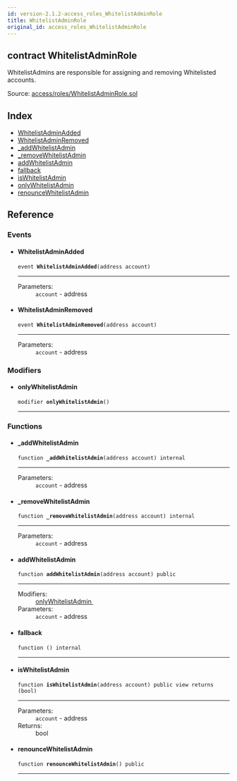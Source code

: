```yaml
---
id: version-2.1.2-access_roles_WhitelistAdminRole
title: WhitelistAdminRole
original_id: access_roles_WhitelistAdminRole
---
```


<div class="contract-doc"><div class="contract"><h2 class="contract-header"><span class="contract-kind">contract</span> WhitelistAdminRole</h2><p class="description">WhitelistAdmins are responsible for assigning and removing Whitelisted accounts.</p><div class="source">Source: <a href="https://github.com/OpenZeppelin/zeppelin-solidity/blob/v2.1.2/contracts/access/roles/WhitelistAdminRole.sol" target="_blank">access/roles/WhitelistAdminRole.sol</a></div></div><div class="index"><h2>Index</h2><ul><li><a href="access_roles_WhitelistAdminRole.html#WhitelistAdminAdded">WhitelistAdminAdded</a></li><li><a href="access_roles_WhitelistAdminRole.html#WhitelistAdminRemoved">WhitelistAdminRemoved</a></li><li><a href="access_roles_WhitelistAdminRole.html#_addWhitelistAdmin">_addWhitelistAdmin</a></li><li><a href="access_roles_WhitelistAdminRole.html#_removeWhitelistAdmin">_removeWhitelistAdmin</a></li><li><a href="access_roles_WhitelistAdminRole.html#addWhitelistAdmin">addWhitelistAdmin</a></li><li><a href="access_roles_WhitelistAdminRole.html#">fallback</a></li><li><a href="access_roles_WhitelistAdminRole.html#isWhitelistAdmin">isWhitelistAdmin</a></li><li><a href="access_roles_WhitelistAdminRole.html#onlyWhitelistAdmin">onlyWhitelistAdmin</a></li><li><a href="access_roles_WhitelistAdminRole.html#renounceWhitelistAdmin">renounceWhitelistAdmin</a></li></ul></div><div class="reference"><h2>Reference</h2><div class="events"><h3>Events</h3><ul><li><div class="item event"><span id="WhitelistAdminAdded" class="anchor-marker"></span><h4 class="name">WhitelistAdminAdded</h4><div class="body"><code class="signature">event <strong>WhitelistAdminAdded</strong><span>(address account) </span></code><hr/><dl><dt><span class="label-parameters">Parameters:</span></dt><dd><div><code>account</code> - address</div></dd></dl></div></div></li><li><div class="item event"><span id="WhitelistAdminRemoved" class="anchor-marker"></span><h4 class="name">WhitelistAdminRemoved</h4><div class="body"><code class="signature">event <strong>WhitelistAdminRemoved</strong><span>(address account) </span></code><hr/><dl><dt><span class="label-parameters">Parameters:</span></dt><dd><div><code>account</code> - address</div></dd></dl></div></div></li></ul></div><div class="modifiers"><h3>Modifiers</h3><ul><li><div class="item modifier"><span id="onlyWhitelistAdmin" class="anchor-marker"></span><h4 class="name">onlyWhitelistAdmin</h4><div class="body"><code class="signature">modifier <strong>onlyWhitelistAdmin</strong><span>() </span></code><hr/></div></div></li></ul></div><div class="functions"><h3>Functions</h3><ul><li><div class="item function"><span id="_addWhitelistAdmin" class="anchor-marker"></span><h4 class="name">_addWhitelistAdmin</h4><div class="body"><code class="signature">function <strong>_addWhitelistAdmin</strong><span>(address account) </span><span>internal </span></code><hr/><dl><dt><span class="label-parameters">Parameters:</span></dt><dd><div><code>account</code> - address</div></dd></dl></div></div></li><li><div class="item function"><span id="_removeWhitelistAdmin" class="anchor-marker"></span><h4 class="name">_removeWhitelistAdmin</h4><div class="body"><code class="signature">function <strong>_removeWhitelistAdmin</strong><span>(address account) </span><span>internal </span></code><hr/><dl><dt><span class="label-parameters">Parameters:</span></dt><dd><div><code>account</code> - address</div></dd></dl></div></div></li><li><div class="item function"><span id="addWhitelistAdmin" class="anchor-marker"></span><h4 class="name">addWhitelistAdmin</h4><div class="body"><code class="signature">function <strong>addWhitelistAdmin</strong><span>(address account) </span><span>public </span></code><hr/><dl><dt><span class="label-modifiers">Modifiers:</span></dt><dd><a href="access_roles_WhitelistAdminRole.html#onlyWhitelistAdmin">onlyWhitelistAdmin </a></dd><dt><span class="label-parameters">Parameters:</span></dt><dd><div><code>account</code> - address</div></dd></dl></div></div></li><li><div class="item function"><span id="fallback" class="anchor-marker"></span><h4 class="name">fallback</h4><div class="body"><code class="signature">function <strong></strong><span>() </span><span>internal </span></code><hr/></div></div></li><li><div class="item function"><span id="isWhitelistAdmin" class="anchor-marker"></span><h4 class="name">isWhitelistAdmin</h4><div class="body"><code class="signature">function <strong>isWhitelistAdmin</strong><span>(address account) </span><span>public </span><span>view </span><span>returns  (bool) </span></code><hr/><dl><dt><span class="label-parameters">Parameters:</span></dt><dd><div><code>account</code> - address</div></dd><dt><span class="label-return">Returns:</span></dt><dd>bool</dd></dl></div></div></li><li><div class="item function"><span id="renounceWhitelistAdmin" class="anchor-marker"></span><h4 class="name">renounceWhitelistAdmin</h4><div class="body"><code class="signature">function <strong>renounceWhitelistAdmin</strong><span>() </span><span>public </span></code><hr/></div></div></li></ul></div></div></div>
